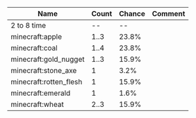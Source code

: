 | Name                   | Count | Chance | Comment |
| ---------------------- | ----- | ------ | ------- |
| 2 to 8 time            |    -- |     -- |         |
| minecraft:apple        |  1..3 |  23.8% |         |
| minecraft:coal         |  1..4 |  23.8% |         |
| minecraft:gold_nugget  |  1..3 |  15.9% |         |
| minecraft:stone_axe    |     1 |   3.2% |         |
| minecraft:rotten_flesh |     1 |  15.9% |         |
| minecraft:emerald      |     1 |   1.6% |         |
| minecraft:wheat        |  2..3 |  15.9% |         |